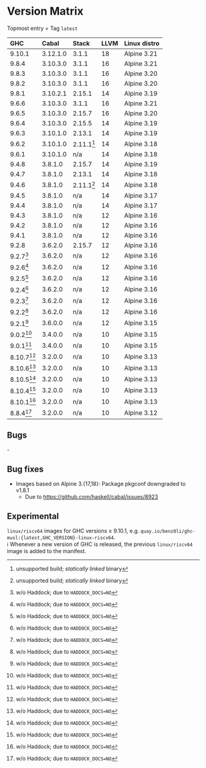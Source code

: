 # Version Matrix

Topmost entry = Tag `latest`

| GHC        | Cabal    | Stack      | LLVM | Linux distro |
|:-----------|:---------|:-----------|:---- |:-------------|
| 9.10.1     | 3.12.1.0 | 3.1.1      | 18   | Alpine 3.21  |
| 9.8.4      | 3.10.3.0 | 3.1.1      | 16   | Alpine 3.21  |
| 9.8.3      | 3.10.3.0 | 3.1.1      | 16   | Alpine 3.20  |
| 9.8.2      | 3.10.3.0 | 3.1.1      | 16   | Alpine 3.20  |
| 9.8.1      | 3.10.2.1 | 2.15.1     | 14   | Alpine 3.19  |
| 9.6.6      | 3.10.3.0 | 3.1.1      | 16   | Alpine 3.21  |
| 9.6.5      | 3.10.3.0 | 2.15.7     | 16   | Alpine 3.20  |
| 9.6.4      | 3.10.3.0 | 2.15.5     | 14   | Alpine 3.19  |
| 9.6.3      | 3.10.1.0 | 2.13.1     | 14   | Alpine 3.19  |
| 9.6.2      | 3.10.1.0 | 2.11.1[^1] | 14   | Alpine 3.18  |
| 9.6.1      | 3.10.1.0 | n/a        | 14   | Alpine 3.18  |
| 9.4.8      | 3.8.1.0  | 2.15.7     | 14   | Alpine 3.19  |
| 9.4.7      | 3.8.1.0  | 2.13.1     | 14   | Alpine 3.18  |
| 9.4.6      | 3.8.1.0  | 2.11.1[^1] | 14   | Alpine 3.18  |
| 9.4.5      | 3.8.1.0  | n/a        | 14   | Alpine 3.17  |
| 9.4.4      | 3.8.1.0  | n/a        | 14   | Alpine 3.17  |
| 9.4.3      | 3.8.1.0  | n/a        | 12   | Alpine 3.16  |
| 9.4.2      | 3.8.1.0  | n/a        | 12   | Alpine 3.16  |
| 9.4.1      | 3.8.1.0  | n/a        | 12   | Alpine 3.16  |
| 9.2.8      | 3.6.2.0  | 2.15.7     | 12   | Alpine 3.16  |
| 9.2.7[^2]  | 3.6.2.0  | n/a        | 12   | Alpine 3.16  |
| 9.2.6[^2]  | 3.6.2.0  | n/a        | 12   | Alpine 3.16  |
| 9.2.5[^2]  | 3.6.2.0  | n/a        | 12   | Alpine 3.16  |
| 9.2.4[^2]  | 3.6.2.0  | n/a        | 12   | Alpine 3.16  |
| 9.2.3[^2]  | 3.6.2.0  | n/a        | 12   | Alpine 3.16  |
| 9.2.2[^2]  | 3.6.2.0  | n/a        | 12   | Alpine 3.16  |
| 9.2.1[^2]  | 3.6.0.0  | n/a        | 12   | Alpine 3.15  |
| 9.0.2[^2]  | 3.4.0.0  | n/a        | 10   | Alpine 3.15  |
| 9.0.1[^2]  | 3.4.0.0  | n/a        | 10   | Alpine 3.15  |
| 8.10.7[^2] | 3.2.0.0  | n/a        | 10   | Alpine 3.13  |
| 8.10.6[^2] | 3.2.0.0  | n/a        | 10   | Alpine 3.13  |
| 8.10.5[^2] | 3.2.0.0  | n/a        | 10   | Alpine 3.13  |
| 8.10.4[^2] | 3.2.0.0  | n/a        | 10   | Alpine 3.13  |
| 8.10.1[^2] | 3.2.0.0  | n/a        | 10   | Alpine 3.13  |
| 8.8.4[^2]  | 3.2.0.0  | n/a        | 10   | Alpine 3.12  |

[^1]: unsupported build; *statically linked* binary  
[^2]: w/o Haddock; due to `HADDOCK_DOCS=NO`

## Bugs

\-

## Bug fixes

* Images based on Alpine 3.{17,18}: Package pkgconf downgraded to v1.8.1
  * Due to <https://github.com/haskell/cabal/issues/8923>

## Experimental

`linux/riscv64` images for GHC versions ≥ 9.10.1, e.g.
`quay.io/benz0li/ghc-musl:{latest,GHC_VERSION}-linux-riscv64`.  
:information_source: Whenever a new version of GHC is released, the previous
`linux/riscv64` image is added to the manifest.
